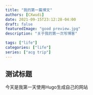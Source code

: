 ```yaml
---
title: "我的第一篇博文"
authors: [CXwudi]
date: 2021-09-15T23:12:28-04:00
draft: false
featuredImage: "good preview.jpg"
description: "关于我的第一次写博客"

tags: ["life"]
categories: ["life"]
series: ["acg trip"]
---
```


## 测试标题

今天是我第一天使用Hugo生成自己的网站
